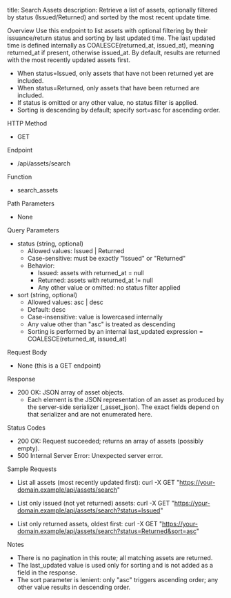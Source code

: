 title: Search Assets
description: Retrieve a list of assets, optionally filtered by status (Issued/Returned) and sorted by the most recent update time.

Overview
Use this endpoint to list assets with optional filtering by their issuance/return status and sorting by last updated time. The last updated time is defined internally as COALESCE(returned_at, issued_at), meaning returned_at if present, otherwise issued_at. By default, results are returned with the most recently updated assets first.

- When status=Issued, only assets that have not been returned yet are included.
- When status=Returned, only assets that have been returned are included.
- If status is omitted or any other value, no status filter is applied.
- Sorting is descending by default; specify sort=asc for ascending order.

HTTP Method
- GET

Endpoint
- /api/assets/search

Function
- search_assets

Path Parameters
- None

Query Parameters
- status (string, optional)
  - Allowed values: Issued | Returned
  - Case-sensitive: must be exactly "Issued" or "Returned"
  - Behavior:
    - Issued: assets with returned_at = null
    - Returned: assets with returned_at != null
    - Any other value or omitted: no status filter applied
- sort (string, optional)
  - Allowed values: asc | desc
  - Default: desc
  - Case-insensitive: value is lowercased internally
  - Any value other than "asc" is treated as descending
  - Sorting is performed by an internal last_updated expression = COALESCE(returned_at, issued_at)

Request Body
- None (this is a GET endpoint)

Response
- 200 OK: JSON array of asset objects.
  - Each element is the JSON representation of an asset as produced by the server-side serializer (_asset_json). The exact fields depend on that serializer and are not enumerated here.

Status Codes
- 200 OK: Request succeeded; returns an array of assets (possibly empty).
- 500 Internal Server Error: Unexpected server error.

Sample Requests
- List all assets (most recently updated first):
    curl -X GET "https://your-domain.example/api/assets/search"

- List only issued (not yet returned) assets:
    curl -X GET "https://your-domain.example/api/assets/search?status=Issued"

- List only returned assets, oldest first:
    curl -X GET "https://your-domain.example/api/assets/search?status=Returned&sort=asc"

Notes
- There is no pagination in this route; all matching assets are returned.
- The last_updated value is used only for sorting and is not added as a field in the response.
- The sort parameter is lenient: only "asc" triggers ascending order; any other value results in descending order.